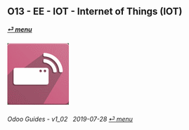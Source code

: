## O13 - EE - IOT - Internet of Things (IOT)
#### [_&#x23CE; menu_](/en-uk/o13/ee/en-uk-o13-ee-guides-menu.md)  
### ![iot](/doc/img/iot.png)
	
###### Odoo Guides - v1_02 &nbsp; 2019-07-28  [_&#x23CE; menu_](/en-uk/o13/ee/en-uk-o13-ee-guides-menu.md)  
